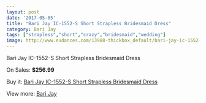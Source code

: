 ```yaml
---
layout: post
date: '2017-05-05'
title: "Bari Jay IC-1552-S Short Strapless Bridesmaid Dress"
category: Bari Jay
tags: ["strapless","short","crazy","bridesmaid","wedding"]
image: http://www.eudances.com/13988-thickbox_default/bari-jay-ic-1552-s-short-strapless-bridesmaid-dress.jpg
---
```

Bari Jay IC-1552-S Short Strapless Bridesmaid Dress

On Sales: **$256.99**
<a href="https://www.eudances.com/en/bari-jay/4192-bari-jay-ic-1552-s-short-strapless-bridesmaid-dress.html"><amp-img layout="responsive" width="600" height="600" src="//www.eudances.com/13988-thickbox_default/bari-jay-ic-1552-s-short-strapless-bridesmaid-dress.jpg" alt="Bari Jay IC-1552-S Short Strapless Bridesmaid Dress 0" /></a>

Buy it: [Bari Jay IC-1552-S Short Strapless Bridesmaid Dress](https://www.eudances.com/en/bari-jay/4192-bari-jay-ic-1552-s-short-strapless-bridesmaid-dress.html "Bari Jay IC-1552-S Short Strapless Bridesmaid Dress")

View more: [Bari Jay](https://www.eudances.com/en/56-bari-jay "Bari Jay")